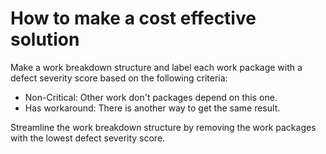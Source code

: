# How to make a cost effective solution

Make a work breakdown structure and label each work package with a defect severity score based on the following criteria:

- Non-Critical: Other work don't packages depend on this one.
- Has workaround: There is another way to get the same result.

Streamline the work breakdown structure by removing the work packages with the lowest defect severity score.
